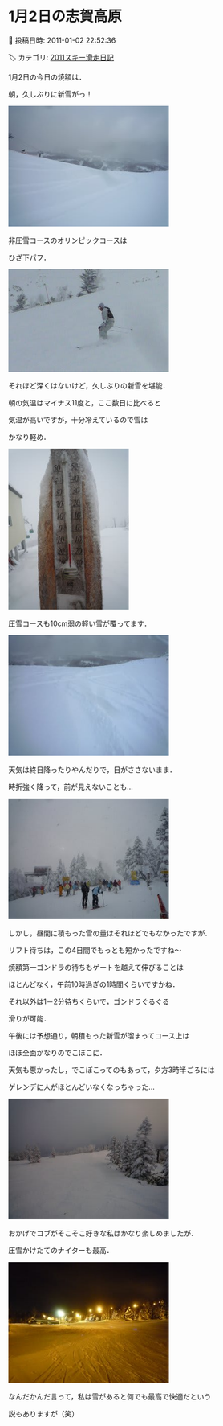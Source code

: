 # 1月2日の志賀高原

📅 投稿日時: 2011-01-02 22:52:36

🏷️ カテゴリ: [2011スキー滑走日記](ca488c98cfb9169941c3e73770dcefb56.md)

1月2日の今日の焼額は．





朝，久しぶりに新雪がっ！




![418e4352565a460628f597d9ddbbe8c4.jpg](images/418e4352565a460628f597d9ddbbe8c4.jpg)




非圧雪コースのオリンピックコースは


ひざ下パフ．




![f0dd1e2c4307154b9bb6df833209b7f0.jpg](images/f0dd1e2c4307154b9bb6df833209b7f0.jpg)







それほど深くはないけど，久しぶりの新雪を堪能．





朝の気温はマイナス11度と，ここ数日に比べると


気温が高いですが，十分冷えているので雪は


かなり軽め．




![08c687a58262b0754ac232e150450722.jpg](images/08c687a58262b0754ac232e150450722.jpg)







圧雪コースも10cm弱の軽い雪が覆ってます．




![fd067e9d9ceadf30b58810e9584b42ea.jpg](images/fd067e9d9ceadf30b58810e9584b42ea.jpg)







天気は終日降ったりやんだりで，日がささないまま．


時折強く降って，前が見えないことも…




![acb46108d635f5dc4cee4634f7025cd6.jpg](images/acb46108d635f5dc4cee4634f7025cd6.jpg)




しかし，昼間に積もった雪の量はそれほどでもなかったですが．





リフト待ちは，この4日間でもっとも短かったですね～


焼額第一ゴンドラの待ちもゲートを越えて伸びることは


ほとんどなく，午前10時過ぎの1時間くらいですかね．


それ以外は1－2分待ちくらいで，ゴンドラぐるぐる


滑りが可能．





午後には予想通り，朝積もった新雪が溜まってコース上は


ほぼ全面かなりのでこぼこに．





天気も悪かったし，でこぼこってのもあって，夕方3時半ごろには


ゲレンデに人がほとんどいなくなっちゃった…




![ac2f10be36e495030d80d994f208e9a9.jpg](images/ac2f10be36e495030d80d994f208e9a9.jpg)




おかげでコブがそこそこ好きな私はかなり楽しめましたが．





圧雪かけたてのナイターも最高．




![8d194c12368c8f9c2921ae41f23694c4.jpg](images/8d194c12368c8f9c2921ae41f23694c4.jpg)




なんだかんだ言って，私は雪があると何でも最高で快適だという


説もありますが（笑）
